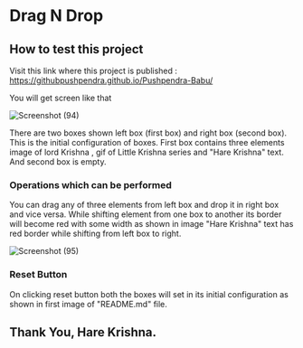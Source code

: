 # Drag N Drop

## How to test this project

Visit this link where this project is published :
https://githubpushpendra.github.io/Pushpendra-Babu/

You will get screen like that

![Screenshot (94)](https://github.com/githubpushpendra/Pushpendra-Babu/assets/92050783/f22196b6-d2a6-4349-821c-0b7ff54ad40e)

There are two boxes shown left box (first box) and right box (second box). This is the initial configuration of boxes. First box contains three elements image of lord Krishna , gif of Little Krishna series and "Hare Krishna" text. And second box is empty.

### Operations which can be performed 

You can drag any of three elements from left box and drop it in right box and vice versa. While shifting element from one box to another its border will become red with some width as shown in image "Hare Krishna" text has red border while shifting from left box to right.

![Screenshot (95)](https://github.com/githubpushpendra/Pushpendra-Babu/assets/92050783/9fade0fb-0e45-487f-b75f-3179ca2a7000)


### Reset Button

On clicking reset button both the boxes will set in its initial configuration as shown in first image of "README.md" file.


## Thank You, Hare Krishna.

